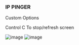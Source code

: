 ### IP PINGER
Custom Options

Control C To stop/refresh screen

![image](https://user-images.githubusercontent.com/126424282/223300369-81a5c424-aa1c-43b6-ad90-0c6cdbeccd59.png)
![image](https://user-images.githubusercontent.com/126424282/223300223-e3afa250-8263-49b0-b72b-8a7aa57c7409.png)

